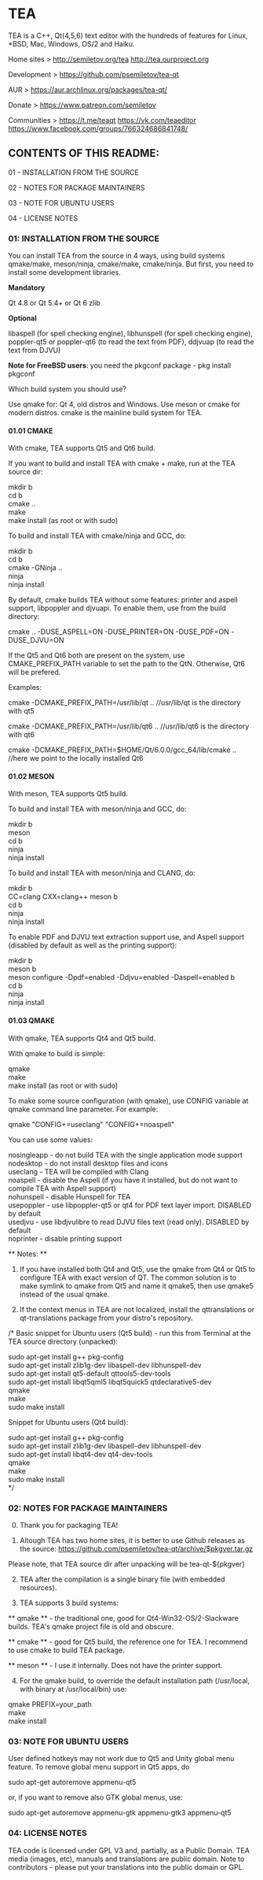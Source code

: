 # TEA #

TEA is a C++, Qt(4,5,6) text editor with the hundreds of features for Linux, *BSD, Mac, Windows, OS/2 and Haiku. 

Home sites >
http://semiletov.org/tea
http://tea.ourproject.org

Development >
https://github.com/psemiletov/tea-qt

AUR > https://aur.archlinux.org/packages/tea-qt/

Donate > https://www.patreon.com/semiletov

Communities >
https://t.me/teaqt
https://vk.com/teaeditor
https://www.facebook.com/groups/766324686841748/

## CONTENTS OF THIS README: ##

01 - INSTALLATION FROM THE SOURCE

02 - NOTES FOR PACKAGE MAINTAINERS

03 - NOTE FOR UBUNTU USERS

04 - LICENSE NOTES

 
### 01: INSTALLATION FROM THE SOURCE ###

You can install TEA from the source in 4 ways, using build systems qmake/make, meson/ninja, cmake/make, cmake/ninja. But first, you need to install some development libraries.

**Mandatory**

Qt 4.8 or Qt 5.4+ or Qt 6
zlib

**Optional**

libaspell (for spell checking engine), 
libhunspell (for spell checking engine), 
poppler-qt5 or poppler-qt6 (to read the text from PDF), ddjvuap (to read the text from DJVU)

**Note for FreeBSD users**: you need the pkgconf package - pkg install pkgconf

Which build system you should use?

Use qmake for: Qt 4, old distros and Windows. Use meson or cmake for modern distros. 
cmake is the mainline build system for TEA. 


#### 01.01 CMAKE #### 

With cmake, TEA supports Qt5 and Qt6 build.

If you want to build and install TEA with cmake + make, run at the TEA source dir:

mkdir b  
cd b  
cmake ..  
make  
make install (as root or with sudo)  


To build and install TEA with cmake/ninja and GCC, do:

mkdir b  
cd b  
cmake -GNinja ..  
ninja  
ninja install  

By default, cmake builds TEA without some features: printer and aspell support, libpoppler and djvuapi. To enable them, use from the build directory:

cmake .. -DUSE_ASPELL=ON -DUSE_PRINTER=ON -DUSE_PDF=ON -DUSE_DJVU=ON

If the Qt5 and Qt6 both are present on the system, use CMAKE_PREFIX_PATH variable to set the path to the QtN. Otherwise, Qt6 will be prefered.

   Examples:

cmake -DCMAKE_PREFIX_PATH=/usr/lib/qt ..
//usr/lib/qt is the directory with qt5

cmake -DCMAKE_PREFIX_PATH=/usr/lib/qt6 ..
//usr/lib/qt6 is the directory with qt6

cmake -DCMAKE_PREFIX_PATH=$HOME/Qt/6.0.0/gcc_64/lib/cmake ..  
//here we point to the locally installed Qt6


#### 01.02 MESON #### 

With meson, TEA supports Qt5 build.

To build and install TEA with meson/ninja and GCC, do:

mkdir b  
meson  
cd b  
ninja  
ninja install  

To build and install TEA with meson/ninja and CLANG, do:

mkdir b  
CC=clang CXX=clang++ meson b  
cd b  
ninja  
ninja install  

To enable PDF and DJVU text extraction support use, and Aspell support (disabled by default as well as the printing support):

mkdir b  
meson b  
meson configure -Dpdf=enabled -Ddjvu=enabled -Daspell=enabled b  
cd b  
ninja  
ninja install  


#### 01.03 QMAKE ####

With qmake, TEA supports Qt4 and Qt5 build.

With qmake to build is simple:

qmake  
make  
make install (as root or with sudo)  


To make some source configuration (with qmake), use CONFIG variable at qmake command line parameter. For example:

qmake "CONFIG+=useclang" "CONFIG+=noaspell"

You can use some values:

nosingleapp - do not build TEA with the single application mode support  
nodesktop - do not install desktop files and icons  
useclang - TEA will be compiled with Clang  
noaspell - disable the Aspell (if you have it installed, but  do not want to compile TEA with Aspell support)  
nohunspell - disable Hunspell for TEA  
usepoppler - use libpoppler-qt5 or qt4 for PDF text layer import. DISABLED by default  
usedjvu - use libdjvulibre to read DJVU files text (read only). DISABLED by default  
noprinter - disable printing support  

** Notes: **

1. If you have installed both Qt4 and Qt5, use the qmake from Qt4 or Qt5 to configure TEA with exact version of QT. The common solution is to make symlink to qmake from Qt5 and name it qmake5, then use qmake5 instead of the usual qmake.

2. If the context menus in TEA are not localized, install the qttranslations or qt-translations package from your distro's repository.


/*
Basic snippet for Ubuntu users (Qt5 build) - run this from Terminal at the TEA source directory (unpacked):

sudo apt-get install g++ pkg-config  
sudo apt-get install zlib1g-dev libaspell-dev libhunspell-dev  
sudo apt-get install qt5-default qttools5-dev-tools  
sudo apt-get install libqt5qml5 libqt5quick5 qtdeclarative5-dev  
qmake  
make  
sudo make install  


Snippet for Ubuntu users (Qt4 build):

sudo apt-get install g++ pkg-config  
sudo apt-get install zlib1g-dev libaspell-dev libhunspell-dev  
sudo apt-get install libqt4-dev qt4-dev-tools  
qmake  
make  
sudo make install  
*/


### 02: NOTES FOR PACKAGE MAINTAINERS ### 

0. Thank you for packaging TEA!

1. Altough TEA has two home sites, it is better to use Github releases as the source:
https://github.com/psemiletov/tea-qt/archive/$pkgver.tar.gz
   
Please note, that TEA source dir after unpacking will be tea-qt-${pkgver}

2. TEA after the compilation is a single binary file (with embedded resources).

3. TEA supports 3 build systems:

  ** qmake ** - the traditional one, good for Qt4-Win32-OS/2-Slackware builds. TEA's qmake project file is old and obscure. 

  ** cmake ** - good for Qt5 build, the reference one for TEA. I recommend to use cmake to build TEA package.

  ** meson ** - I use it internally. Does not have the printer support.

4. For the qmake build, to override the default installation path (/usr/local, with binary at /usr/local/bin) use:

qmake PREFIX=your_path  
make  
make install  


### 03: NOTE FOR UBUNTU USERS ###

User defined hotkeys may not work due to Qt5 and Unity global menu feature. To remove global menu support in Qt5 apps, do

sudo apt-get autoremove appmenu-qt5

or, if you want to remove also GTK global menus, use:

sudo apt-get autoremove appmenu-gtk appmenu-gtk3 appmenu-qt5


### 04: LICENSE NOTES ###

TEA code is licensed under GPL V3 and, partially, as a Public Domain. TEA media (images, etc), manuals and translations are public domain. Note to contributors - please put your translations into the public domain or GPL.
